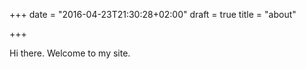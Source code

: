 +++
date = "2016-04-23T21:30:28+02:00"
draft = true
title = "about"

+++

Hi there. Welcome to my site.
